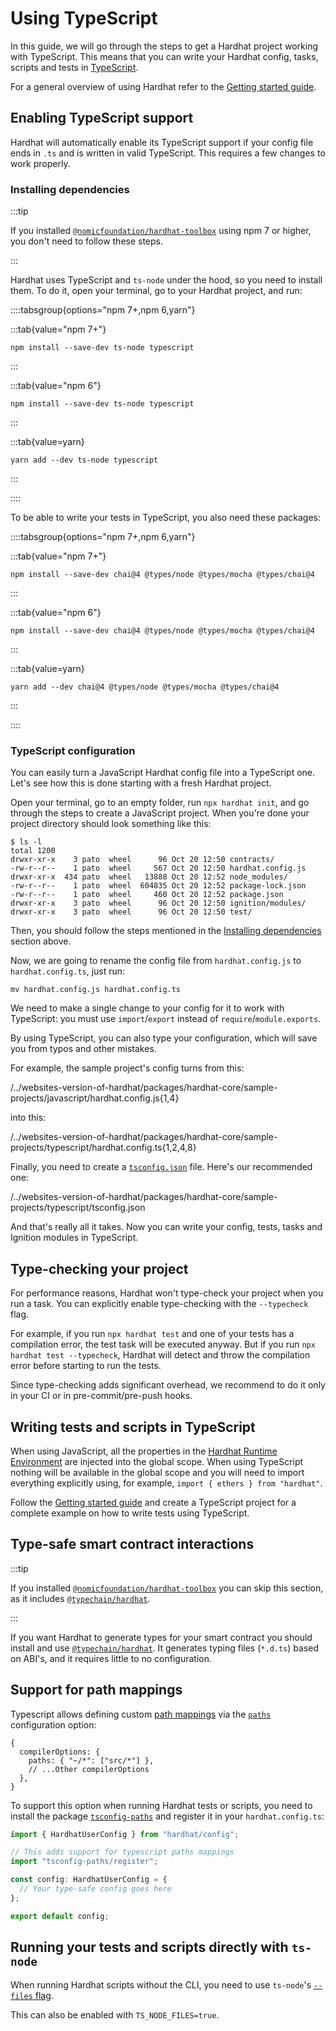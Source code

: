 # Using TypeScript

In this guide, we will go through the steps to get a Hardhat project working with TypeScript. This means that you can write your Hardhat config, tasks, scripts and tests in [TypeScript](https://www.typescriptlang.org/).

For a general overview of using Hardhat refer to the [Getting started guide](../getting-started/index.md).

## Enabling TypeScript support

Hardhat will automatically enable its TypeScript support if your config file ends in `.ts` and is written in valid TypeScript. This requires a few changes to work properly.

### Installing dependencies

:::tip

If you installed [`@nomicfoundation/hardhat-toolbox`](../../plugins/nomicfoundation-hardhat-toolbox) using npm 7 or higher, you don't need to follow these steps.

:::

Hardhat uses TypeScript and `ts-node` under the hood, so you need to install them. To do it, open your terminal, go to your Hardhat project, and run:

::::tabsgroup{options="npm 7+,npm 6,yarn"}

:::tab{value="npm 7+"}

```
npm install --save-dev ts-node typescript
```

:::

:::tab{value="npm 6"}

```
npm install --save-dev ts-node typescript
```

:::

:::tab{value=yarn}

```
yarn add --dev ts-node typescript
```

:::

::::

To be able to write your tests in TypeScript, you also need these packages:

::::tabsgroup{options="npm 7+,npm 6,yarn"}

:::tab{value="npm 7+"}

```
npm install --save-dev chai@4 @types/node @types/mocha @types/chai@4
```

:::

:::tab{value="npm 6"}

```
npm install --save-dev chai@4 @types/node @types/mocha @types/chai@4
```

:::

:::tab{value=yarn}

```
yarn add --dev chai@4 @types/node @types/mocha @types/chai@4
```

:::

::::

### TypeScript configuration

You can easily turn a JavaScript Hardhat config file into a TypeScript one. Let's see how this is done starting with a fresh Hardhat project.

Open your terminal, go to an empty folder, run `npx hardhat init`, and go through the steps to create a JavaScript project. When you're done your project directory should look something like this:

```
$ ls -l
total 1200
drwxr-xr-x    3 pato  wheel      96 Oct 20 12:50 contracts/
-rw-r--r--    1 pato  wheel     567 Oct 20 12:50 hardhat.config.js
drwxr-xr-x  434 pato  wheel   13888 Oct 20 12:52 node_modules/
-rw-r--r--    1 pato  wheel  604835 Oct 20 12:52 package-lock.json
-rw-r--r--    1 pato  wheel     460 Oct 20 12:52 package.json
drwxr-xr-x    3 pato  wheel      96 Oct 20 12:50 ignition/modules/
drwxr-xr-x    3 pato  wheel      96 Oct 20 12:50 test/
```

Then, you should follow the steps mentioned in the [Installing dependencies](#installing-dependencies) section above.

Now, we are going to rename the config file from `hardhat.config.js` to `hardhat.config.ts`, just run:

```
mv hardhat.config.js hardhat.config.ts
```

We need to make a single change to your config for it to work with TypeScript: you must use `import`/`export` instead of `require`/`module.exports`.

By using TypeScript, you can also type your configuration, which will save you from typos and other mistakes.

For example, the sample project's config turns from this:

/../websites-version-of-hardhat/packages/hardhat-core/sample-projects/javascript/hardhat.config.js{1,4}

into this:

/../websites-version-of-hardhat/packages/hardhat-core/sample-projects/typescript/hardhat.config.ts{1,2,4,8}

Finally, you need to create a [`tsconfig.json`](https://www.typescriptlang.org/docs/handbook/tsconfig-json.html) file. Here's our recommended one:

/../websites-version-of-hardhat/packages/hardhat-core/sample-projects/typescript/tsconfig.json

And that's really all it takes. Now you can write your config, tests, tasks and Ignition modules in TypeScript.

## Type-checking your project

For performance reasons, Hardhat won't type-check your project when you run a task. You can explicitly enable type-checking with the `--typecheck` flag.

For example, if you run `npx hardhat test` and one of your tests has a compilation error, the test task will be executed anyway. But if you run `npx hardhat test --typecheck`, Hardhat will detect and throw the compilation error before starting to run the tests.

Since type-checking adds significant overhead, we recommend to do it only in your CI or in pre-commit/pre-push hooks.

## Writing tests and scripts in TypeScript

When using JavaScript, all the properties in the [Hardhat Runtime Environment](../advanced/hardhat-runtime-environment.md) are injected into the global scope. When using TypeScript nothing will be available in the global scope and you will need to import everything explicitly using, for example, `import { ethers } from "hardhat"`.

Follow the [Getting started guide](../getting-started/index.md) and create a TypeScript project for a complete example on how to write tests using TypeScript.

## Type-safe smart contract interactions

:::tip

If you installed [`@nomicfoundation/hardhat-toolbox`](../../plugins/nomicfoundation-hardhat-toolbox) you can skip this section, as it includes [`@typechain/hardhat`](https://github.com/ethereum-ts/TypeChain/tree/master/packages/hardhat).

:::

If you want Hardhat to generate types for your smart contract you should install and use [`@typechain/hardhat`](https://github.com/ethereum-ts/TypeChain/tree/master/packages/hardhat). It generates typing files (`*.d.ts`) based on ABI's, and it requires little to no configuration.

## Support for path mappings

Typescript allows defining custom [path mappings](https://www.typescriptlang.org/docs/handbook/module-resolution.html#path-mapping) via the [`paths`](https://www.typescriptlang.org/tsconfig#paths) configuration option:

```json5
{
  compilerOptions: {
    paths: { "~/*": ["src/*"] },
    // ...Other compilerOptions
  },
}
```

To support this option when running Hardhat tests or scripts, you need to install the package [`tsconfig-paths`](https://www.npmjs.com/package/tsconfig-paths) and register it in your `hardhat.config.ts`:

```typescript
import { HardhatUserConfig } from "hardhat/config";

// This adds support for typescript paths mappings
import "tsconfig-paths/register";

const config: HardhatUserConfig = {
  // Your type-safe config goes here
};

export default config;
```

## Running your tests and scripts directly with `ts-node`

When running Hardhat scripts without the CLI, you need to use `ts-node`'s [`--files` flag](https://www.npmjs.com/package/ts-node#help-my-types-are-missing).

This can also be enabled with `TS_NODE_FILES=true`.

[hardhat runtime environment]: ../advanced/hardhat-runtime-environment.md
